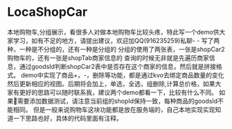 # LocaShopCar
本地购物车,分组展示，看很多人对做本地购物车比较头疼，特此写一个demo供大家学习，如有不足的地方，请提出建议，欢迎加QQ(916235259)私聊- -
写了两种，一种是不分组的，还有一种是分组的
分组的使用了两张表，一张是shopCar2购物车的，还有一张是shopTab商家信息的
查询的时候无非就是先遍历商家信息，通过goodsId判断shopCar2表中是否存在这个商家的信息，然后就是拼接格式。
demo中实现了商品+，-，删除等功能，都是通过kvo去绑定商品数量的变化然后更新相应的视图。后期将会加上，单选，全选，组删除,计算总价格，如果大家有更好的思路可以随时联系我，建议两个demo都看一下，比较有什么不同。
如果需要添加数据测试，请注意当前组的shopId保持一致，每种商品的goodsId不能相同。
但是一般来说购物车这块功能都是放在服务端的，自己本地实现实现知道一下思路也好，具体的代码里面有注释。